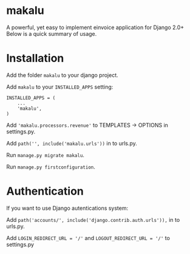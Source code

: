 # makalu
A powerful, yet easy to implement einvoice application for Django 2.0+
Below is a quick summary of usage.

Installation
============
Add the folder ``makalu`` to your django project.

Add ``makalu`` to your ``INSTALLED_APPS`` setting:

    INSTALLED_APPS = (
        ...
        'makalu',
    ) 

Add ``'makalu.processors.revenue'`` to TEMPLATES -> OPTIONS in settings.py.

Add ``path('', include('makalu.urls'))`` in to urls.py.

Run ``manage.py migrate makalu``.

Run ``manage.py firstconfiguration``.

Authentication
===
If you want to use Django autentications system:

Add ``path('accounts/', include('django.contrib.auth.urls')),`` in to urls.py.

Add ``LOGIN_REDIRECT_URL = '/'`` and ``LOGOUT_REDIRECT_URL = '/'`` to settings.py
 
